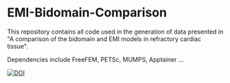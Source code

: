 # EMI-Bidomain-Comparison


This repository contains all code used in the generation of data presented in "A comparison of the bidomain and 
EMI models in refractory cardiac tissue". 

Dependencies include FreeFEM, PETSc, MUMPS, Apptainer ...

[![DOI](https://sandbox.zenodo.org/badge/588656716.svg)](https://sandbox.zenodo.org/badge/latestdoi/588656716)


